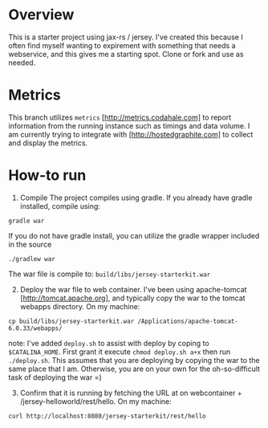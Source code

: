 Overview
========
This is a starter project using jax-rs / jersey.  I've created this because I often find myself wanting to expirement with something that needs a webservice, and this gives me a starting spot.  Clone or fork and use as needed.

Metrics
=======
This branch utilizes `metrics` [http://metrics.codahale.com] to report information from the running instance such as timings and data volume.  I am currently trying to integrate with [http://hostedgraphite.com] to collect and display the metrics.

How-to run
==========
1) Compile
The project compiles using gradle.  If you already have gradle installed, compile using:
```
gradle war
```


If you do not have gradle install, you can utilize the gradle wrapper included in the source
```
./gradlew war
```

The war file is compile to: `build/libs/jersey-starterkit.war`


2) Deploy the war file to web container.  I've been using apache-tomcat [http://tomcat.apache.org], and typically copy the war to the tomcat webapps directory.  On my machine:
```
cp build/libs/jersey-starterkit.war /Applications/apache-tomcat-6.0.33/webapps/
```

note: I've added `deploy.sh` to assist with deploy by coping to `$CATALINA_HOME`.  First grant it execute `chmod deploy.sh a+x` then run `./deploy.sh`.  This assumes that you are deploying by copying the war to the same place that I am.  Otherwise, you are on your own for the oh-so-difficult task of deploying the war =)

3) Confirm that it is running by fetching the URL at on webcontainer + /jersey-helloworld/rest/hello.  On my machine:
```
curl http://localhost:8080/jersey-starterkit/rest/hello
```


